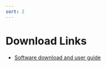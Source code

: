 ```yaml
---
sort: 2 
---
```


# Download Links

* [Software download and user guide](https://github.com/albrechtLab/Neurotracker/archive/1.0.zip)


